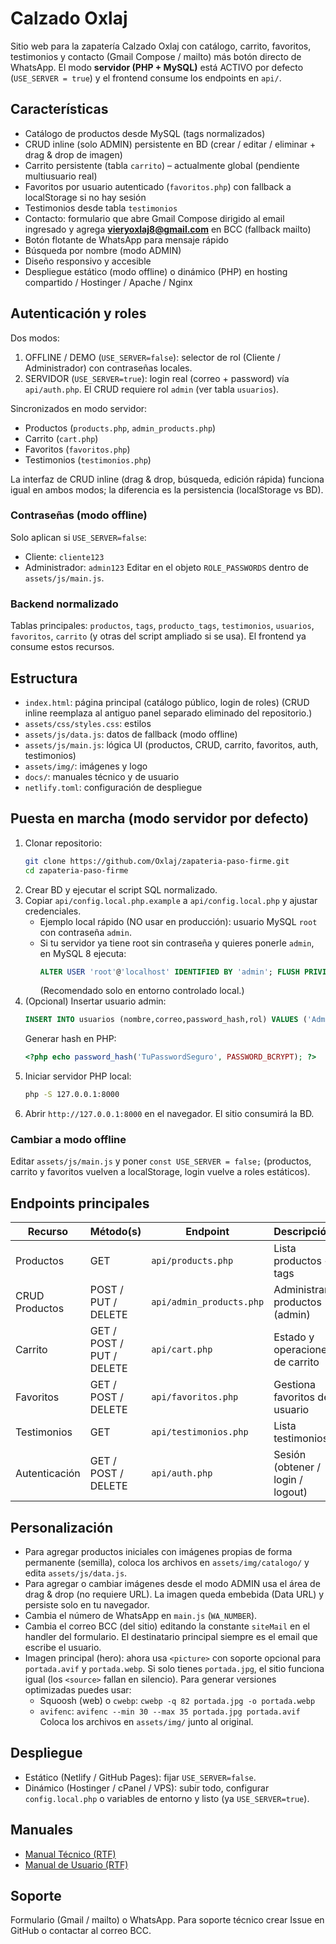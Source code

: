 # Calzado Oxlaj
Sitio web para la zapatería Calzado Oxlaj con catálogo, carrito, favoritos, testimonios y contacto (Gmail Compose / mailto) más botón directo de WhatsApp. El modo **servidor (PHP + MySQL)** está ACTIVO por defecto (`USE_SERVER = true`) y el frontend consume los endpoints en `api/`.

## Características
- Catálogo de productos desde MySQL (tags normalizados)
- CRUD inline (solo ADMIN) persistente en BD (crear / editar / eliminar + drag & drop de imagen)
- Carrito persistente (tabla `carrito`) – actualmente global (pendiente multiusuario real)
- Favoritos por usuario autenticado (`favoritos.php`) con fallback a localStorage si no hay sesión
- Testimonios desde tabla `testimonios`
- Contacto: formulario que abre Gmail Compose dirigido al email ingresado y agrega **vieryoxlaj8@gmail.com** en BCC (fallback mailto)
- Botón flotante de WhatsApp para mensaje rápido
- Búsqueda por nombre (modo ADMIN)
- Diseño responsivo y accesible
- Despliegue estático (modo offline) o dinámico (PHP) en hosting compartido / Hostinger / Apache / Nginx

## Autenticación y roles
Dos modos:
1. OFFLINE / DEMO (`USE_SERVER=false`): selector de rol (Cliente / Administrador) con contraseñas locales.
2. SERVIDOR (`USE_SERVER=true`): login real (correo + password) vía `api/auth.php`. El CRUD requiere rol `admin` (ver tabla `usuarios`).

Sincronizados en modo servidor:
- Productos (`products.php`, `admin_products.php`)
- Carrito (`cart.php`)
- Favoritos (`favoritos.php`)
- Testimonios (`testimonios.php`)

La interfaz de CRUD inline (drag & drop, búsqueda, edición rápida) funciona igual en ambos modos; la diferencia es la persistencia (localStorage vs BD).

### Contraseñas (modo offline)
Solo aplican si `USE_SERVER=false`:
- Cliente: `cliente123`
- Administrador: `admin123`
Editar en el objeto `ROLE_PASSWORDS` dentro de `assets/js/main.js`.

### Backend normalizado
Tablas principales: `productos`, `tags`, `producto_tags`, `testimonios`, `usuarios`, `favoritos`, `carrito` (y otras del script ampliado si se usa). El frontend ya consume estos recursos.

## Estructura
- `index.html`: página principal (catálogo público, login de roles)
   (CRUD inline reemplaza al antiguo panel separado eliminado del repositorio.)
- `assets/css/styles.css`: estilos
- `assets/js/data.js`: datos de fallback (modo offline)
- `assets/js/main.js`: lógica UI (productos, CRUD, carrito, favoritos, auth, testimonios)
- `assets/img/`: imágenes y logo
- `docs/`: manuales técnico y de usuario
- `netlify.toml`: configuración de despliegue

## Puesta en marcha (modo servidor por defecto)
1. Clonar repositorio:
   ```bash
   git clone https://github.com/Oxlaj/zapateria-paso-firme.git
   cd zapateria-paso-firme
   ```
2. Crear BD y ejecutar el script SQL normalizado.
3. Copiar `api/config.local.php.example` a `api/config.local.php` y ajustar credenciales.
      - Ejemplo local rápido (NO usar en producción): usuario MySQL `root` con contraseña `admin`.
      - Si tu servidor ya tiene root sin contraseña y quieres ponerle `admin`, en MySQL 8 ejecuta:
         ```sql
         ALTER USER 'root'@'localhost' IDENTIFIED BY 'admin'; FLUSH PRIVILEGES;
         ```
         (Recomendado solo en entorno controlado local.)
4. (Opcional) Insertar usuario admin:
   ```sql
   INSERT INTO usuarios (nombre,correo,password_hash,rol) VALUES ('Admin','admin@example.com', PASSWORD_HASH_AQUI, 'admin');
   ```
   Generar hash en PHP:
   ```php
   <?php echo password_hash('TuPasswordSeguro', PASSWORD_BCRYPT); ?>
   ```
5. Iniciar servidor PHP local:
   ```bash
   php -S 127.0.0.1:8000
   ```
6. Abrir `http://127.0.0.1:8000` en el navegador. El sitio consumirá la BD.

### Cambiar a modo offline
Editar `assets/js/main.js` y poner `const USE_SERVER = false;` (productos, carrito y favoritos vuelven a localStorage, login vuelve a roles estáticos).

## Endpoints principales
| Recurso | Método(s) | Endpoint | Descripción |
|---------|-----------|----------|-------------|
| Productos | GET | `api/products.php` | Lista productos + tags |
| CRUD Productos | POST / PUT / DELETE | `api/admin_products.php` | Administrar productos (admin) |
| Carrito | GET / POST / PUT / DELETE | `api/cart.php` | Estado y operaciones de carrito |
| Favoritos | GET / POST / DELETE | `api/favoritos.php` | Gestiona favoritos del usuario |
| Testimonios | GET | `api/testimonios.php` | Lista testimonios |
| Autenticación | GET / POST / DELETE | `api/auth.php` | Sesión (obtener / login / logout) |

## Personalización
- Para agregar productos iniciales con imágenes propias de forma permanente (semilla), coloca los archivos en `assets/img/catalogo/` y edita `assets/js/data.js`.
- Para agregar o cambiar imágenes desde el modo ADMIN usa el área de drag & drop (no requiere URL). La imagen queda embebida (Data URL) y persiste solo en tu navegador.
- Cambia el número de WhatsApp en `main.js` (`WA_NUMBER`).
- Cambia el correo BCC (del sitio) editando la constante `siteMail` en el handler del formulario. El destinatario principal siempre es el email que escribe el usuario.
 - Imagen principal (hero): ahora usa `<picture>` con soporte opcional para `portada.avif` y `portada.webp`. Si solo tienes `portada.jpg`, el sitio funciona igual (los `<source>` fallan en silencio). Para generar versiones optimizadas puedes usar:
    - Squoosh (web) o `cwebp`: `cwebp -q 82 portada.jpg -o portada.webp`
    - `avifenc`: `avifenc --min 30 --max 35 portada.jpg portada.avif`
    Coloca los archivos en `assets/img/` junto al original.

## Despliegue
- Estático (Netlify / GitHub Pages): fijar `USE_SERVER=false`.
- Dinámico (Hostinger / cPanel / VPS): subir todo, configurar `config.local.php` o variables de entorno y listo (ya `USE_SERVER=true`).

## Manuales
- [Manual Técnico (RTF)](docs/Manual_Tecnico_Calzado_Oxlaj.rtf)
- [Manual de Usuario (RTF)](docs/Manual_de_Usuario_Calzado_Oxlaj.rtf)

## Soporte
Formulario (Gmail / mailto) o WhatsApp. Para soporte técnico crear Issue en GitHub o contactar al correo BCC.
